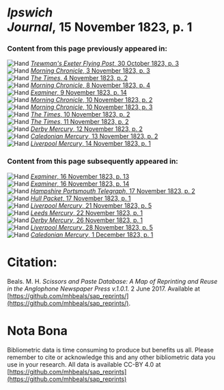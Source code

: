 # *Ipswich Journal*, 15 November 1823, p. 1  
  
### Content from this page previously appeared in:  
![Hand](http://scissorsandpaste.net/wp-content/uploads/2017/06/smallhandpointer.png) [*Trewman's Exeter Flying Post*, 30 October 1823, p. 3](https://mhbeals.github.io/sap_html/Trewman's-Exeter-Flying-Post/Trewman's-Exeter-Flying-Post-30-October-1823-p-3)  
![Hand](http://scissorsandpaste.net/wp-content/uploads/2017/06/smallhandpointer.png) [*Morning Chronicle*, 3 November 1823, p. 3](https://mhbeals.github.io/sap_html/Morning-Chronicle/Morning-Chronicle-3-November-1823-p-3)  
![Hand](http://scissorsandpaste.net/wp-content/uploads/2017/06/smallhandpointer.png) [*The Times*, 4 November 1823, p. 2](https://mhbeals.github.io/sap_html/The-Times/The-Times-4-November-1823-p-2)  
![Hand](http://scissorsandpaste.net/wp-content/uploads/2017/06/smallhandpointer.png) [*Morning Chronicle*, 8 November 1823, p. 4](https://mhbeals.github.io/sap_html/Morning-Chronicle/Morning-Chronicle-8-November-1823-p-4)  
![Hand](http://scissorsandpaste.net/wp-content/uploads/2017/06/smallhandpointer.png) [*Examiner*, 9 November 1823, p. 14](https://mhbeals.github.io/sap_html/Examiner/Examiner-9-November-1823-p-14)  
![Hand](http://scissorsandpaste.net/wp-content/uploads/2017/06/smallhandpointer.png) [*Morning Chronicle*, 10 November 1823, p. 2](https://mhbeals.github.io/sap_html/Morning-Chronicle/Morning-Chronicle-10-November-1823-p-2)  
![Hand](http://scissorsandpaste.net/wp-content/uploads/2017/06/smallhandpointer.png) [*Morning Chronicle*, 10 November 1823, p. 3](https://mhbeals.github.io/sap_html/Morning-Chronicle/Morning-Chronicle-10-November-1823-p-3)  
![Hand](http://scissorsandpaste.net/wp-content/uploads/2017/06/smallhandpointer.png) [*The Times*, 10 November 1823, p. 2](https://mhbeals.github.io/sap_html/The-Times/The-Times-10-November-1823-p-2)  
![Hand](http://scissorsandpaste.net/wp-content/uploads/2017/06/smallhandpointer.png) [*The Times*, 11 November 1823, p. 2](https://mhbeals.github.io/sap_html/The-Times/The-Times-11-November-1823-p-2)  
![Hand](http://scissorsandpaste.net/wp-content/uploads/2017/06/smallhandpointer.png) [*Derby Mercury*, 12 November 1823, p. 2](https://mhbeals.github.io/sap_html/Derby-Mercury/Derby-Mercury-12-November-1823-p-2)  
![Hand](http://scissorsandpaste.net/wp-content/uploads/2017/06/smallhandpointer.png) [*Caledonian Mercury*, 13 November 1823, p. 2](https://mhbeals.github.io/sap_html/Caledonian-Mercury/Caledonian-Mercury-13-November-1823-p-2)  
![Hand](http://scissorsandpaste.net/wp-content/uploads/2017/06/smallhandpointer.png) [*Liverpool Mercury*, 14 November 1823, p. 1](https://mhbeals.github.io/sap_html/Liverpool-Mercury/Liverpool-Mercury-14-November-1823-p-1)  
  
### Content from this page subsequently appeared in:  
![Hand](http://scissorsandpaste.net/wp-content/uploads/2017/06/smallhandpointer.png) [*Examiner*, 16 November 1823, p. 13](https://mhbeals.github.io/sap_html/Examiner/Examiner-16-November-1823-p-13)  
![Hand](http://scissorsandpaste.net/wp-content/uploads/2017/06/smallhandpointer.png) [*Examiner*, 16 November 1823, p. 14](https://mhbeals.github.io/sap_html/Examiner/Examiner-16-November-1823-p-14)  
![Hand](http://scissorsandpaste.net/wp-content/uploads/2017/06/smallhandpointer.png) [*Hampshire Portsmouth Telegraph*, 17 November 1823, p. 2](https://mhbeals.github.io/sap_html/Hampshire-Portsmouth-Telegraph/Hampshire-Portsmouth-Telegraph-17-November-1823-p-2)  
![Hand](http://scissorsandpaste.net/wp-content/uploads/2017/06/smallhandpointer.png) [*Hull Packet*, 17 November 1823, p. 1](https://mhbeals.github.io/sap_html/Hull-Packet/Hull-Packet-17-November-1823-p-1)  
![Hand](http://scissorsandpaste.net/wp-content/uploads/2017/06/smallhandpointer.png) [*Liverpool Mercury*, 21 November 1823, p. 5](https://mhbeals.github.io/sap_html/Liverpool-Mercury/Liverpool-Mercury-21-November-1823-p-5)  
![Hand](http://scissorsandpaste.net/wp-content/uploads/2017/06/smallhandpointer.png) [*Leeds Mercury*, 22 November 1823, p. 1](https://mhbeals.github.io/sap_html/Leeds-Mercury/Leeds-Mercury-22-November-1823-p-1)  
![Hand](http://scissorsandpaste.net/wp-content/uploads/2017/06/smallhandpointer.png) [*Derby Mercury*, 26 November 1823, p. 1](https://mhbeals.github.io/sap_html/Derby-Mercury/Derby-Mercury-26-November-1823-p-1)  
![Hand](http://scissorsandpaste.net/wp-content/uploads/2017/06/smallhandpointer.png) [*Liverpool Mercury*, 28 November 1823, p. 5](https://mhbeals.github.io/sap_html/Liverpool-Mercury/Liverpool-Mercury-28-November-1823-p-5)  
![Hand](http://scissorsandpaste.net/wp-content/uploads/2017/06/smallhandpointer.png) [*Caledonian Mercury*, 1 December 1823, p. 1](https://mhbeals.github.io/sap_html/Caledonian-Mercury/Caledonian-Mercury-1-December-1823-p-1)  


# Citation: 

Beals. M. H. *Scissors and Paste Database: A Map of Reprinting and Reuse in the Anglophone Newspaper Press v.1.0.1.* 2 June 2017. Available at [https://github.com/mhbeals/sap_reprints/](https://github.com/mhbeals/sap_reprints/). 

# Nota Bona

Bibliometric data is time consuming to produce but benefits us all. Please remember to cite or acknowledge this and any other bibliometric data you use in your research. All data is available CC-BY 4.0 at [https://github.com/mhbeals/sap_reprints](https://github.com/mhbeals/sap_reprints)